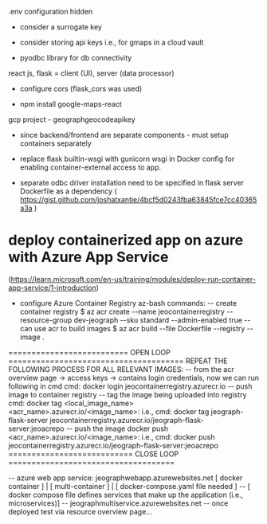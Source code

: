 .env configuration hidden

- consider a surrogate key

- consider storing api keys i.e., for gmaps in a cloud vault

- pyodbc library for db connectivity

react js, flask = client (UI), server (data processor)

- configure cors (flask_cors was used)

- npm install google-maps-react 

gcp project - geographgeocodeapikey

- since backend/frontend are separate components - must setup containers separately

- replace flask builtin-wsgi with gunicorn wsgi in Docker config for enabling container-external access to app.

- separate odbc driver installation need to be specified in flask server Dockerfile as a dependency
( https://gist.github.com/joshatxantie/4bcf5d0243fba63845fce7cc40365a3a )

# deploy containerized app on azure with Azure App Service 
(https://learn.microsoft.com/en-us/training/modules/deploy-run-container-app-service/1-introduction)
- configure Azure Container Registry 
az-bash commands: 
-- create container registry
$ az acr create --name jeocontainerregistry --resource-group dev-jeograph --sku standard --admin-enabled true
-- can use acr to build images
$ az acr build --file Dockerfile --registry <myregistry> --image <myimage> .

========================== OPEN LOOP ======================================
REPEAT THE FOLLOWING PROCESS FOR ALL RELEVANT IMAGES:
-- from the acr overview page -> access keys -> contains login credentials, now we can run following in cmd
cmd: docker login jeocontainerregistry.azurecr.io
-- push image to container registry
 -- tag the image being uploaded into registry
      cmd: docker tag <local_image_name> <acr_name>.azurecr.io/<image_name>:<tag>
i.e., cmd: docker tag jeograph-flask-server jeocontainerregistry.azurecr.io/jeograph-flask-server:jeoacrepo
 -- push the image
      docker push <acr_name>.azurecr.io/<image_name>:<tag>
      i.e., cmd: docker push jeocontainerregistry.azurecr.io/jeograph-flask-server:jeoacrepo
=========================== CLOSE LOOP ====================================

-- azure web app service: jeographwebapp.azurewebsites.net    [ docker container ] | [ multi-container ] | [ docker-compose.yaml file needed ]
--                                                                                                         [ docker compose file defines services that make up the application (i.e., microservices)]
--                        jeographmultiservice.azurewebsites.net
-- once deployed test via resource overview page...